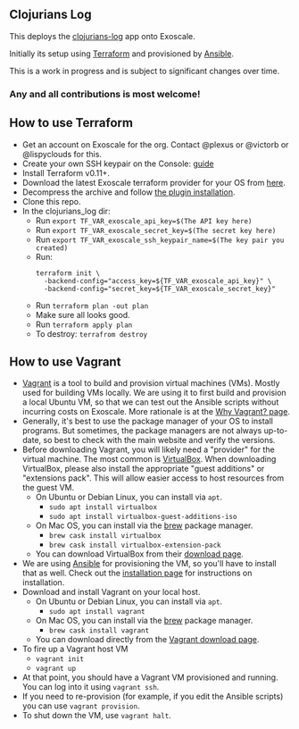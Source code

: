 ## Clojurians Log

This deploys the [clojurians-log](https://github.com/clojureverse/clojurians-log-app) app onto Exoscale.

Initially its setup using [Terraform](https://www.terraform.io/) and provisioned by [Ansible](https://www.ansible.com/).

This is a work in progress and is subject to significant changes over time.

### Any and all contributions is most welcome!

## How to use Terraform

- Get an account on Exoscale for the org. Contact @plexus or @victorb or @lispyclouds for this.
- Create your own SSH keypair on the Console: [guide](https://community.exoscale.com/documentation/compute/ssh-keypairs/)
- Install Terraform v0.11+.
- Download the latest Exoscale terraform provider for your OS from [here](https://github.com/exoscale/terraform-provider-exoscale/releases).
- Decompress the archive and follow [the plugin installation](https://www.terraform.io/docs/configuration/providers.html#third-party-plugins).
- Clone this repo.
- In the clojurians_log dir:
  - Run `export TF_VAR_exoscale_api_key=$(The API key here)`
  - Run `export TF_VAR_exoscale_secret_key=$(The secret key here)`
  - Run `export TF_VAR_exoscale_ssh_keypair_name=$(The key pair you created)`
  - Run:
      ```
      terraform init \
        -backend-config="access_key=${TF_VAR_exoscale_api_key}" \
        -backend-config="secret_key=${TF_VAR_exoscale_secret_key}"
      ```
  - Run `terraform plan -out plan`
  - Make sure all looks good.
  - Run `terraform apply plan`
  - To destroy: `terrafrom destroy`

## How to use Vagrant

- [Vagrant](https://www.vagrantup.com/) is a tool to build and provision virtual machines
  (VMs). Mostly used for building VMs locally. We are using it to first
  build and provision a local Ubuntu VM, so that we can test out the
  Ansible scripts without incurring costs on Exoscale. More rationale
  is at the [Why Vagrant? page](https://www.vagrantup.com/intro/index.html).
- Generally, it's best to use the package manager of your OS to install programs.
  But sometimes, the package managers are not always up-to-date,
  so best to check with the main website and verify the versions.
- Before downloading Vagrant, you will likely need a "provider" for
  the virtual machine. The most common is [VirtualBox](https://www.virtualbox.org/).
  When downloading VirtualBox, please also install the appropriate "guest additions" or "extensions pack".
  This will allow easier access to host resources from the guest VM.
  - On Ubuntu or Debian Linux, you can install via `apt`.
	- `sudo apt install virtualbox`
	- `sudo apt install virtualbox-guest-additions-iso`
  - On Mac OS, you can install via the [brew](https://brew.sh/) package manager.
    - `brew cask install virtualbox`
	- `brew cask install virtualbox-extension-pack`
  - You can download VirtualBox from their [download page](https://www.virtualbox.org/wiki/Downloads).
- We are using [Ansible](https://www.ansible.com/) for provisioning the VM,
  so you'll have to install that as well. Check out the
  [installation page](https://docs.ansible.com/ansible/latest/installation_guide/intro_installation.html)
  for instructions on installation.
- Download and install Vagrant on your local host.
  - On Ubuntu or Debian Linux, you can install via `apt`.
	- `sudo apt install vagrant`
  - On Mac OS, you can install via the [brew](https://brew.sh/) package manager.
    - `brew cask install vagrant`
  - You can download directly from the [Vagrant download page](https://www.vagrantup.com/downloads.html).
- To fire up a Vagrant host VM
  - `vagrant init`
  - `vagrant up`
- At that point, you should have a Vagrant VM provisioned and running.
  You can log into it using `vagrant ssh`.
- If you need to re-provision (for example, if you edit the Ansible scripts)
  you can use `vagrant provision`.
- To shut down the VM, use `vagrant halt`.
